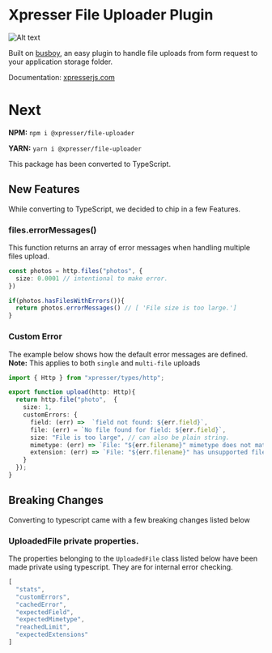 # Xpresser File Uploader Plugin

![Alt text](https://cdn.jsdelivr.net/npm/xpresser/xpresser-logo-black.png "Xpresser Logo")

Built on [busboy](https://npmjs.com/package/busboy), an easy plugin to handle file uploads from form request to your
application storage folder.

Documentation: [xpresserjs.com](https://xpresserjs.com/plugins/@xpresser/file-uploader/)

# Next
**NPM:** `npm i @xpresser/file-uploader`

**YARN:** `yarn i @xpresser/file-uploader`

This package has been converted to TypeScript.

## New Features
While converting to TypeScript, we decided to chip in a few Features.

### files.errorMessages()
This function returns an array of error messages when handling multiple files upload.
```typescript
const photos = http.files("photos", {
  size: 0.0001 // intentional to make error.
})

if(photos.hasFilesWithErrors()){
  return photos.errorMessages() // [ 'File size is too large.']
}
```

### Custom Error
The example below shows how the default error messages are defined.
<br/>
**Note:** This applies to both `single` and `multi-file` uploads
```typescript
import { Http } from "xpresser/types/http";

export function upload(http: Http){
  return http.file("photo",  {
    size: 1,
    customErrors: {
      field: (err) =>  `field not found: ${err.field}`,
      file: (err) = `No file found for field: ${err.field}`,
      size: "File is too large", // can also be plain string.
      mimetype: (err) => `File: "${err.filename}" mimetype does not match the expected mimetype: ${err.recieved}`,
      extension: (err) => `File: "${err.filename}" has unsupported file extension`
    }
  });
}
```

## Breaking Changes
Converting to typescript came with a few breaking changes listed below

### UploadedFile private properties.

The properties belonging to the `UploadedFile` class listed below have been made private using typescript.
They are for internal error checking.

```typescript
[
  "stats",
  "customErrors",
  "cachedError",
  "expectedField",
  "expectedMimetype",
  "reachedLimit",
  "expectedExtensions"
]
```

